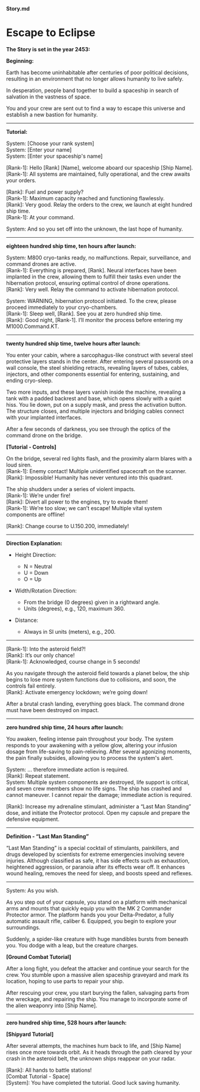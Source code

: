 **Story.md**
# Escape to Eclipse

**The Story is set in the year 2453:**

**Beginning:**

Earth has become uninhabitable after centuries of poor political decisions, 
resulting in an environment that no longer allows humanity to live safely.

In desperation, people band together to build a spaceship in search of salvation in the vastness of space.

You and your crew are sent out to find a way to escape this universe and establish a new bastion for humanity.

---

**Tutorial:**

System: [Choose your rank system]  
System: [Enter your name]  
System: [Enter your spaceship's name]

[Rank-1]: Hello [Rank] [Name], welcome aboard our spaceship [Ship Name].  
[Rank-1]: All systems are maintained, fully operational, and the crew awaits your orders.

[Rank]: Fuel and power supply?  
[Rank-1]: Maximum capacity reached and functioning flawlessly.  
[Rank]: Very good.
Relay the orders to the crew, we launch at eight hundred ship time.  
[Rank-1]: At your command.

System: And so you set off into the unknown, the last hope of humanity.

---

**eighteen hundred ship time, ten hours after launch:**

System: M800 cryo-tanks ready, no malfunctions. Repair, surveillance, and command drones are active.  
[Rank-1]: Everything is prepared, [Rank]. Neural interfaces have been implanted in the crew, allowing them to fulfill their tasks even under the hibernation protocol, ensuring optimal control of drone operations.  
[Rank]: Very well. Relay the command to activate hibernation protocol.

System: WARNING, hibernation protocol initiated. To the crew, please proceed immediately to your cryo-chambers.  
[Rank-1]: Sleep well, [Rank]. See you at zero hundred ship time.  
[Rank]: Good night, [Rank-1]. I’ll monitor the process before entering my M1000.Command.KT.

---

**twenty hundred ship time, twelve hours after launch:**

You enter your cabin, where a sarcophagus-like construct with several steel protective layers stands in the center. After entering several passwords on a wall console, the steel shielding retracts, revealing layers of tubes, cables, injectors, and other components essential for entering, sustaining, and ending cryo-sleep.

Two more inputs, and these layers vanish inside the machine, revealing a tank with a padded backrest and base, which opens slowly with a quiet hiss. You lie down, put on a supply mask, and press the activation button. The structure closes, and multiple injectors and bridging cables connect with your implanted interfaces.

After a few seconds of darkness, you see through the optics of the command drone on the bridge.

**[Tutorial - Controls]**

On the bridge, several red lights flash, and the proximity alarm blares with a loud siren.  
[Rank-1]: Enemy contact! Multiple unidentified spacecraft on the scanner.  
[Rank]: Impossible! Humanity has never ventured into this quadrant.

The ship shudders under a series of violent impacts.  
[Rank-1]: We’re under fire!  
[Rank]: Divert all power to the engines, try to evade them!  
[Rank-1]: We’re too slow; we can’t escape! Multiple vital system components are offline!

[Rank]: Change course to U.150.200, immediately!

---

**Direction Explanation:**

- Height Direction:  
  - N = Neutral  
  - U = Down  
  - O = Up  

- Width/Rotation Direction:  
  - From the bridge (0 degrees) given in a rightward angle.  
  - Units (degrees), e.g., 120, maximum 360.

- Distance:  
  - Always in SI units (meters), e.g., 200.


--------



[Rank-1]: Into the asteroid field?!  
[Rank]: It’s our only chance!  
[Rank-1]: Acknowledged, course change in 5 seconds!

As you navigate through the asteroid field towards a planet below, the ship begins to lose more system functions due to collisions, and soon, the controls fail entirely.  
[Rank]: Activate emergency lockdown; we’re going down!

After a brutal crash landing, everything goes black. The command drone must have been destroyed on impact.

---

**zero hundred ship time, 24 hours after launch:**

You awaken, feeling intense pain throughout your body. The system responds to your awakening with a yellow glow, altering your infusion dosage from life-saving to pain-relieving. After several agonizing moments, the pain finally subsides, allowing you to process the system's alert.

System: ... therefore immediate action is required.  
[Rank]: Repeat statement.  
System: Multiple system components are destroyed, life support is critical, and seven crew members show no life signs. The ship has crashed and cannot maneuver. I cannot repair the damage; immediate action is required.

[Rank]: Increase my adrenaline stimulant, administer a “Last Man Standing” dose, and initiate the Protector protocol. Open my capsule and prepare the defensive equipment.

---

**Definition - “Last Man Standing”**

“Last Man Standing” is a special cocktail of stimulants, painkillers, and drugs developed by scientists for extreme emergencies involving severe injuries. Although classified as safe, it has side effects such as exhaustion, heightened aggression, or paranoia after its effects wear off. It enhances wound healing, removes the need for sleep, and boosts speed and reflexes.

---

System: As you wish.

As you step out of your capsule, you stand on a platform with mechanical arms and mounts that quickly equip you with the MK 2 Commander Protector armor. The platform hands you your Delta-Predator, a fully automatic assault rifle, caliber 6. Equipped, you begin to explore your surroundings.

Suddenly, a spider-like creature with huge mandibles bursts from beneath you. You dodge with a leap, but the creature charges.  

**[Ground Combat Tutorial]**

After a long fight, you defeat the attacker and continue your search for the crew. You stumble upon a massive alien spaceship graveyard and mark its location, hoping to use parts to repair your ship.

After rescuing your crew, you start burying the fallen, salvaging parts from the wreckage, and repairing the ship. You manage to incorporate some of the alien weaponry into [Ship Name].

---

**zero hundred ship time, 528 hours after launch:**

**[Shipyard Tutorial]**

After several attempts, the machines hum back to life, and [Ship Name] rises once more towards orbit. As it heads through the path cleared by your crash in the asteroid belt, the unknown ships reappear on your radar.

[Rank]: All hands to battle stations!  
[Combat Tutorial - Space]  
[System]: You have completed the tutorial. Good luck saving humanity.